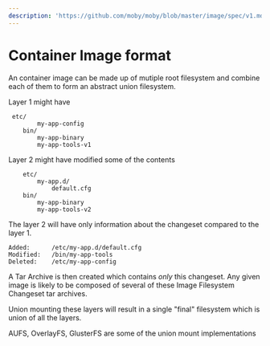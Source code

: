```yaml
---
description: 'https://github.com/moby/moby/blob/master/image/spec/v1.md'
---
```


# Container Image format

An container image can be made up of mutiple root filesystem and combine each of them to form an abstract union filesystem.

Layer 1 might have

```text
 etc/
        my-app-config
    bin/
        my-app-binary
        my-app-tools-v1
```

Layer 2 might have modified some of the contents

```text
    etc/
        my-app.d/
            default.cfg
    bin/
        my-app-binary
        my-app-tools-v2
```

The layer 2 will have only information about the changeset compared to the layer 1.

```text
Added:      /etc/my-app.d/default.cfg
Modified:   /bin/my-app-tools
Deleted:    /etc/my-app-config
```

A Tar Archive is then created which contains _only_ this changeset. Any given image is likely to be composed of several of these Image Filesystem Changeset tar archives.

Union mounting these layers will result in a single "final" filesystem which is union of all the layers.

AUFS, OverlayFS, GlusterFS are some of the union mount implementations

